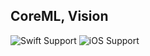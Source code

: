 ## CoreML, Vision
![Swift Support](https://img.shields.io/badge/Swift-4.1-orange.svg)
![iOS Support](https://img.shields.io/badge/iOS-11.0%2B-yellow.svg)

